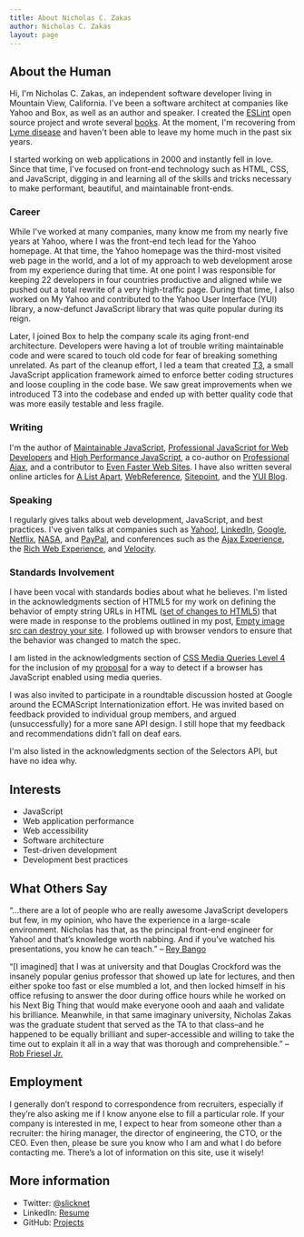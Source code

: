 ```yaml
---
title: About Nicholas C. Zakas
author: Nicholas C. Zakas
layout: page
---
```


## About the Human

Hi, I'm Nicholas C. Zakas, an independent software developer living in Mountain View, California. I've been a software architect at companies like Yahoo and Box, as well as an author and speaker. I created the [ESLint](https://eslint.org) open source project and wrote several [books](/writing). At the moment, I'm recovering from [Lyme disease](/blog/2014/04/02/i-have-lyme-disease/) and haven't been able to leave my home much in the past six years.

I started working on web applications in 2000 and instantly fell in love. Since that time, I've focused on front-end technology such as HTML, CSS, and JavaScript, digging in and learning all of the skills and tricks necessary to make performant, beautiful, and maintainable front-ends.

### Career

While I've worked at many companies, many know me from my nearly five years at Yahoo, where I was the front-end tech lead for the Yahoo homepage. At that time, the Yahoo homepage was the third-most visited web page in the world, and a lot of my approach to web development arose from my experience during that time. At one point I was responsible for keeping 22 developers in four countries productive and aligned while we pushed out a total rewrite of a very high-traffic page. During that time, I also worked on My Yahoo and contributed to the Yahoo User Interface (YUI) library, a now-defunct JavaScript library that was quite popular during its reign.

Later, I joined Box to help the company scale its aging front-end architecture. Developers were having a lot of trouble writing maintainable code and were scared to touch old code for fear of breaking something unrelated. As part of the cleanup effort, I led a team that created [T3](http://t3js.org), a small JavaScript application framework aimed to enforce better coding structures and loose coupling in the code base. We saw great improvements when we introduced T3 into the codebase and ended up with better quality code that was more easily testable and less fragile.

### Writing

I'm the author of [Maintainable JavaScript][7], [Professional JavaScript for Web Developers][8] and [High Performance JavaScript][9], a co-author on [Professional Ajax][10], and a contributor to [Even Faster Web Sites][11]. I have also written several online articles for [A List Apart][12], [WebReference][13], [Sitepoint][14], and the [YUI Blog][15].

### Speaking

I regularly gives talks about web development, JavaScript, and best practices. I've given talks at companies such as [Yahoo!][2], [LinkedIn][16], [Google][17], [Netflix][18], [NASA][19], and [PayPal][20], and conferences such as the [Ajax Experience][21], the [Rich Web Experience][22], and [Velocity][23].

### Standards Involvement

I have been vocal with standards bodies about what he believes. I'm listed in the acknowledgments section of HTML5 for my work on defining the behavior of empty string URLs in HTML ([set of changes to HTML5][24]) that were made in response to the problems outlined in my post, [Empty image src can destroy your site][25]. I followed up with browser vendors to ensure that the behavior was changed to match the spec.

I am listed in the acknowledgments section of [CSS Media Queries Level 4][26] for the inclusion of my [proposal][27] for a way to detect if a browser has JavaScript enabled using media queries.

I was also invited to participate in a roundtable discussion hosted at Google around the ECMAScript Internationization effort. He was invited based on feedback provided to individual group members, and argued (unsuccessfully) for a more sane API design. I still hope that my feedback and recommendations didn&#8217;t fall on deaf ears.

I'm also listed in the acknowledgments section of the Selectors API, but have no idea why.

## Interests

  * JavaScript
  * Web application performance
  * Web accessibility
  * Software architecture
  * Test-driven development
  * Development best practices

## What Others Say

&#8220;&#8230;there are a lot of people who are really awesome JavaScript developers but few, in my opinion, who have the experience in a large-scale environment. Nicholas has that, as the principal front-end engineer for Yahoo! and that&#8217;s knowledge worth nabbing. And if you&#8217;ve watched his presentations, you know he can teach.&#8221; &#8211; [Rey Bango][28]

&#8220;[I imagined] that I was at university and that Douglas Crockford was the insanely popular genius professor that showed up late for lectures, and then either spoke too fast or else mumbled a lot, and then locked himself in his office refusing to answer the door during office hours while he worked on his Next Big Thing that would make everyone oooh and aaah and validate his brilliance. Meanwhile, in that same imaginary university, Nicholas Zakas was the graduate student that served as the TA to that class&#8211;and he happened to be equally brilliant and super-accessible and willing to take the time out to explain it all in a way that was thorough and comprehensible.&#8221; &#8211; [Rob Friesel Jr.][29]

## Employment

I generally don&#8217;t respond to correspondence from recruiters, especially if they&#8217;re also asking me if I know anyone else to fill a particular role. If your company is interested in me, I expect to hear from someone other than a recruiter: the hiring manager, the director of engineering, the CTO, or the CEO. Even then, please be sure you know who I am and what I do before contacting me. There&#8217;s a lot of information on this site, use it wisely!

## More information

  * Twitter: [@slicknet][1]
  * LinkedIn: [Resume][31]
  * GitHub: [Projects][32]

 [1]: http://www.twitter.com/slicknet
 [2]: http://www.yahoo.com/
 [3]: http://www.yuilibrary.com/
 [4]: http://developer.yahoo.com/yui/cookie/
 [5]: http://developer.yahoo.com/yui/profiler/
 [6]: http://developer.yahoo.com/yui/yuitest/
 [7]: http://www.amazon.com/Maintainable-JavaScript-Nicholas-C-Zakas/dp/1449327680?tag=nczonline-20
 [8]: http://www.amazon.com/gp/product/047022780X?ie=UTF8&tag=nczonline-20&linkCode=as2&camp=1789&creative=390957&creativeASIN=047022780X
 [9]: http://www.amazon.com/gp/product/059680279X?ie=UTF8&tag=nczonline-20&linkCode=as2&camp=1789&creative=390957&creativeASIN=059680279X
 [10]: http://www.amazon.com/gp/product/0470109491?ie=UTF8&tag=nczonline-20&linkCode=as2&camp=1789&creative=390957&creativeASIN=0470109491
 [11]: http://www.amazon.com/gp/product/0596522304?ie=UTF8&tag=nczonline-20&link_code=as3&camp=211189&creative=373489&creativeASIN=0596522304
 [12]: http://alistapart.com
 [13]: http://www.webreference.com/
 [14]: http://www.sitepoint.com/
 [15]: http://www.yuiblog.com/
 [16]: http://www.linkedin.com/
 [17]: http://www.google.com/
 [18]: http://www.netflix.com
 [19]: http://www.nasa.gov/
 [20]: http://paypal.com
 [21]: http://www.ajaxexperience.com/
 [22]: http://www.therichwebexperience.com/
 [23]: http://conferences.oreilly.com/velocity
 [24]: http://html5.org/tools/web-apps-tracker?from=4833&to=4834
 [25]: {{site.url}}/blog/2009/11/30/empty-image-src-can-destroy-your-site/
 [26]: http://dev.w3.org/csswg/css4-mediaqueries/
 [27]: {{site.url}}/blog/2012/01/04/proposal-scripting-detection-using-css-media-queries/
 [28]: http://blog.reybango.com/2010/08/12/choose-3-developers-youd-spend-a-day-with/
 [29]: http://blog.founddrama.net/2010/02/my-new-javascript-vade-mecum/
 [31]: http://www.linkedin.com/in/nzakas/
 [32]: http://www.github.com/nzakas/

